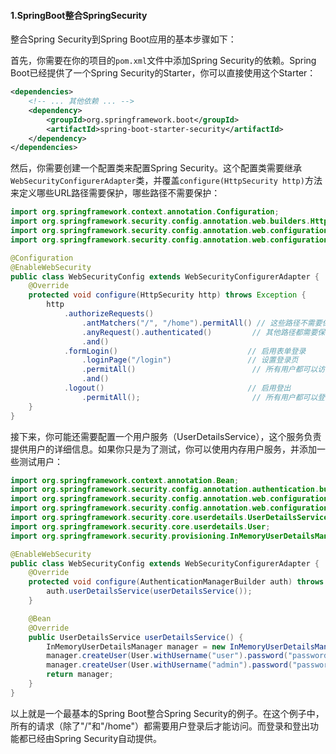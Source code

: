 #### 1.SpringBoot整合SpringSecurity

整合Spring Security到Spring Boot应用的基本步骤如下：

首先，你需要在你的项目的`pom.xml`文件中添加Spring Security的依赖。Spring Boot已经提供了一个Spring Security的Starter，你可以直接使用这个Starter：

```xml
<dependencies>
    <!-- ... 其他依赖 ... -->
    <dependency>
        <groupId>org.springframework.boot</groupId>
        <artifactId>spring-boot-starter-security</artifactId>
    </dependency>
</dependencies>
```

然后，你需要创建一个配置类来配置Spring Security。这个配置类需要继承`WebSecurityConfigurerAdapter`类，并覆盖`configure(HttpSecurity http)`方法来定义哪些URL路径需要保护，哪些路径不需要保护：

```java
import org.springframework.context.annotation.Configuration;
import org.springframework.security.config.annotation.web.builders.HttpSecurity;
import org.springframework.security.config.annotation.web.configuration.EnableWebSecurity;
import org.springframework.security.config.annotation.web.configuration.WebSecurityConfigurerAdapter;

@Configuration
@EnableWebSecurity
public class WebSecurityConfig extends WebSecurityConfigurerAdapter {
    @Override
    protected void configure(HttpSecurity http) throws Exception {
        http
            .authorizeRequests()
                .antMatchers("/", "/home").permitAll() // 这些路径不需要保护
                .anyRequest().authenticated()         // 其他路径都需要保护
                .and()
            .formLogin()                             // 启用表单登录
                .loginPage("/login")                 // 设置登录页
                .permitAll()                          // 所有用户都可以访问登录页
                .and()
            .logout()                                // 启用登出
                .permitAll();                         // 所有用户都可以登出
    }
}
```

接下来，你可能还需要配置一个用户服务（UserDetailsService），这个服务负责提供用户的详细信息。如果你只是为了测试，你可以使用内存用户服务，并添加一些测试用户：

```java
import org.springframework.context.annotation.Bean;
import org.springframework.security.config.annotation.authentication.builders.AuthenticationManagerBuilder;
import org.springframework.security.config.annotation.web.configuration.EnableWebSecurity;
import org.springframework.security.config.annotation.web.configuration.WebSecurityConfigurerAdapter;
import org.springframework.security.core.userdetails.UserDetailsService;
import org.springframework.security.core.userdetails.User;
import org.springframework.security.provisioning.InMemoryUserDetailsManager;

@EnableWebSecurity
public class WebSecurityConfig extends WebSecurityConfigurerAdapter {
    @Override
    protected void configure(AuthenticationManagerBuilder auth) throws Exception {
        auth.userDetailsService(userDetailsService());
    }

    @Bean
    @Override
    public UserDetailsService userDetailsService() {
        InMemoryUserDetailsManager manager = new InMemoryUserDetailsManager();
        manager.createUser(User.withUsername("user").password("password").roles("USER").build());
        manager.createUser(User.withUsername("admin").password("password").roles("ADMIN").build());
        return manager;
    }
}
```

以上就是一个最基本的Spring Boot整合Spring Security的例子。在这个例子中，所有的请求（除了"/"和"/home"）都需要用户登录后才能访问。而登录和登出功能都已经由Spring Security自动提供。